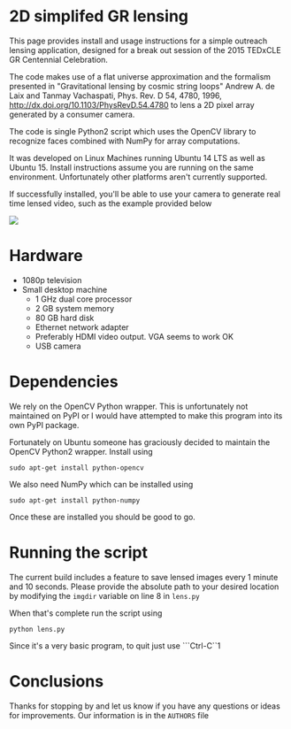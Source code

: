 # 2D simplifed GR lensing

This page provides install and usage instructions for a simple outreach lensing application, designed for a break out session of the 2015 TEDxCLE GR Centennial Celebration.

The code makes use of a flat universe approximation and the formalism presented in "Gravitational lensing by cosmic string loops" Andrew A. de Laix and Tanmay Vachaspati, Phys. Rev. D 54, 4780, 1996, http://dx.doi.org/10.1103/PhysRevD.54.4780 to lens a 2D pixel array generated by a consumer camera.

The code is single Python2 script which uses the OpenCV library to recognize faces combined with NumPy for array computations.

It was developed on Linux Machines running Ubuntu 14 LTS as well as Ubuntu 15. Install instructions assume you are running on the same environment. Unfortunately other platforms aren't currently supported.

If successfully installed, you'll be able to use your camera to generate real time lensed video, such as the example provided below

![](https://imogen.phys.cwru.edu/img/animation.gif)

# Hardware 

 * 1080p television
 * Small desktop machine
   * 1 GHz dual core processor
   * 2 GB system memory
   * 80 GB hard disk
   * Ethernet network adapter
   * Preferably HDMI video output. VGA seems to work OK
   * USB camera

# Dependencies

We rely on the OpenCV Python wrapper. This is unfortunately not maintained on PyPI or I would have attempted to make this program into its own PyPI package.

Fortunately on Ubuntu someone has graciously decided to maintain the OpenCV Python2 wrapper. Install using

```
sudo apt-get install python-opencv
```

We also need NumPy which can be installed using

```
sudo apt-get install python-numpy
```

Once these are installed you should be good to go.

# Running the script

The current build includes a feature to save lensed images every 1 minute and 10 seconds. Please provide the absolute path to your desired location by modifying the ```imgdir``` variable on line 8 in  ```lens.py```

When that's complete run the script using

```
python lens.py
```

Since it's a very basic program, to quit just use ```Ctrl-C``1

# Conclusions

Thanks for stopping by and let us know if you have any questions or ideas for improvements. Our information is in the ```AUTHORS``` file